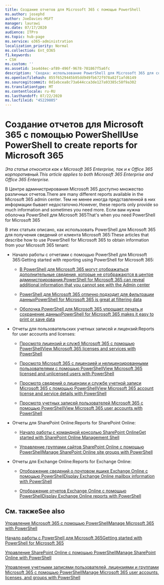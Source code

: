 ```yaml
---
title: Создание отчетов для Microsoft 365 с помощью PowerShell
ms.author: josephd
author: JoeDavies-MSFT
manager: laurawi
ms.date: 07/17/2020
audience: ITPro
ms.topic: hub-page
ms.service: o365-administration
localization_priority: Normal
ms.collection: Ent_O365
f1.keywords:
- CSH
ms.custom: ''
ms.assetid: 1ea4d4ec-af89-496f-9678-701867f5a6fc
description: 'Сводка: использование PowerShell для Microsoft 365 для создания отчетов, которые невозможно создать в центре администрирования Microsoft 365.'
ms.openlocfilehash: 855f6529445b95dd949fb672f978a82f1afd6149
ms.sourcegitcommit: 0d1ebcea8c73a644cca3de127a93385c58f9a302
ms.translationtype: MT
ms.contentlocale: ru-RU
ms.lasthandoff: 07/22/2020
ms.locfileid: "45229805"
---
```

# <a name="use-powershell-to-create-reports-for-microsoft-365"></a><span data-ttu-id="a84a6-103">Создание отчетов для Microsoft 365 с помощью PowerShell</span><span class="sxs-lookup"><span data-stu-id="a84a6-103">Use PowerShell to create reports for Microsoft 365</span></span>

<span data-ttu-id="a84a6-104">*Эта статья относится как к Microsoft 365 Enterprise, так и к Office 365 корпоративный.*</span><span class="sxs-lookup"><span data-stu-id="a84a6-104">*This article applies to both Microsoft 365 Enterprise and Office 365 Enterprise.*</span></span>

<span data-ttu-id="a84a6-105">В Центре администрирования Microsoft 365 доступно множество различных отчетов.</span><span class="sxs-lookup"><span data-stu-id="a84a6-105">There are many different reports available in the Microsoft 365 admin center.</span></span> <span data-ttu-id="a84a6-106">Тем не менее иногда представленной в них информации бывает недостаточно.</span><span class="sxs-lookup"><span data-stu-id="a84a6-106">However, these reports only provide so much information and sometimes you need more.</span></span> <span data-ttu-id="a84a6-107">Если вам нужна оболочка PowerShell для Microsoft 365</span><span class="sxs-lookup"><span data-stu-id="a84a6-107">That's when you need PowerShell for Microsoft 365</span></span>
  
<span data-ttu-id="a84a6-108">В этих статьях описано, как использовать PowerShell для Microsoft 365 для получения сведений от клиента Microsoft 365:</span><span class="sxs-lookup"><span data-stu-id="a84a6-108">These articles that describe how to use PowerShell for Microsoft 365 to obtain information from your Microsoft 365 tenant:</span></span>
  
- <span data-ttu-id="a84a6-109">Начало работы с отчетами с помощью PowerShell для Microsoft 365:</span><span class="sxs-lookup"><span data-stu-id="a84a6-109">Getting started with reporting using PowerShell for Microsoft 365:</span></span>
    
  - [<span data-ttu-id="a84a6-110">В PowerShell для Microsoft 365 могут отображаться дополнительные сведения, которые не отображаются в центре администрирования.</span><span class="sxs-lookup"><span data-stu-id="a84a6-110">PowerShell for Microsoft 365 can reveal additional information that you cannot see with the Admin center</span></span>](https://technet.microsoft.com/library/dn568034.aspx#reveal)
    
  - [<span data-ttu-id="a84a6-111">PowerShell для Microsoft 365 отлично подходит для фильтрации данных</span><span class="sxs-lookup"><span data-stu-id="a84a6-111">PowerShell for Microsoft 365 is great at filtering data</span></span>](https://technet.microsoft.com/library/dn568034.aspx#filter)
    
  - [<span data-ttu-id="a84a6-112">Оболочка PowerShell для Microsoft 365 упрощает печать и сохранение данных</span><span class="sxs-lookup"><span data-stu-id="a84a6-112">PowerShell for Microsoft 365 makes it easy to print or save data</span></span>](https://technet.microsoft.com/library/dn568034.aspx#printsave)
    
- <span data-ttu-id="a84a6-113">Отчеты для пользовательских учетных записей и лицензий:</span><span class="sxs-lookup"><span data-stu-id="a84a6-113">Reports for user accounts and licenses:</span></span>
    
  - [<span data-ttu-id="a84a6-114">Просмотр лицензий и служб Microsoft 365 с помощью PowerShell</span><span class="sxs-lookup"><span data-stu-id="a84a6-114">View Microsoft 365 licenses and services with PowerShell</span></span>](view-licenses-and-services-with-office-365-powershell.md)
    
  - [<span data-ttu-id="a84a6-115">Просмотр Microsoft 365 с лицензией и нелицензированными пользователями с помощью PowerShell</span><span class="sxs-lookup"><span data-stu-id="a84a6-115">View Microsoft 365 licensed and unlicensed users with PowerShell</span></span>](view-licensed-and-unlicensed-users-with-office-365-powershell.md)
    
  - [<span data-ttu-id="a84a6-116">Просмотр сведений о лицензии и службе учетной записи Microsoft 365 с помощью PowerShell</span><span class="sxs-lookup"><span data-stu-id="a84a6-116">View Microsoft 365 account license and service details with PowerShell</span></span>](view-account-license-and-service-details-with-office-365-powershell.md)
    
  - [<span data-ttu-id="a84a6-117">Просмотр учетных записей пользователей Microsoft 365 с помощью PowerShell</span><span class="sxs-lookup"><span data-stu-id="a84a6-117">View Microsoft 365 user accounts with PowerShell</span></span>](view-user-accounts-with-office-365-powershell.md)
    
- <span data-ttu-id="a84a6-118">Отчеты для SharePoint Online:</span><span class="sxs-lookup"><span data-stu-id="a84a6-118">Reports for SharePoint Online:</span></span>
    
  - [<span data-ttu-id="a84a6-119">Начало работы с командной консолью SharePoint Online</span><span class="sxs-lookup"><span data-stu-id="a84a6-119">Get started with SharePoint Online Management Shell</span></span>](https://docs.microsoft.com/powershell/sharepoint/sharepoint-online/connect-sharepoint-online)
    
  - [<span data-ttu-id="a84a6-120">Управление группами сайтов SharePoint Online с помощью PowerShell</span><span class="sxs-lookup"><span data-stu-id="a84a6-120">Manage SharePoint Online site groups with PowerShell</span></span>](https://technet.microsoft.com/library/122f4099-c78d-4cce-bab0-4343b04596ae.aspx)
    
- <span data-ttu-id="a84a6-121">Отчеты для Exchange Online:</span><span class="sxs-lookup"><span data-stu-id="a84a6-121">Reports for Exchange Online:</span></span>
    
  - [<span data-ttu-id="a84a6-122">Отображение сведений о почтовом ящике Exchange Online с помощью PowerShell</span><span class="sxs-lookup"><span data-stu-id="a84a6-122">Display Exchange Online mailbox information with PowerShell</span></span>](https://technet.microsoft.com/library/13843002-56ca-4b75-81c5-84386522b01b.aspx)
    
  - [<span data-ttu-id="a84a6-123">Отображение отчетов Exchange Online с помощью PowerShell</span><span class="sxs-lookup"><span data-stu-id="a84a6-123">Display Exchange Online reports with PowerShell</span></span>](https://technet.microsoft.com/library/4873a063-9fc4-4ed9-826a-6e935fef61d4.aspx)
    
## <a name="see-also"></a><span data-ttu-id="a84a6-124">См. также</span><span class="sxs-lookup"><span data-stu-id="a84a6-124">See also</span></span>

[<span data-ttu-id="a84a6-125">Управление Microsoft 365 с помощью PowerShell</span><span class="sxs-lookup"><span data-stu-id="a84a6-125">Manage Microsoft 365 with PowerShell</span></span>](manage-office-365-with-office-365-powershell.md)
  
[<span data-ttu-id="a84a6-126">Начало работы с PowerShell для Microsoft 365</span><span class="sxs-lookup"><span data-stu-id="a84a6-126">Getting started with PowerShell for Microsoft 365</span></span>](getting-started-with-office-365-powershell.md)
  
[<span data-ttu-id="a84a6-127">Управление SharePoint Online с помощью PowerShell</span><span class="sxs-lookup"><span data-stu-id="a84a6-127">Manage SharePoint Online with PowerShell</span></span>](manage-sharepoint-online-with-office-365-powershell.md)
  
[<span data-ttu-id="a84a6-128">Управление учетными записями пользователей, лицензиями и группами Microsoft 365 с помощью PowerShell</span><span class="sxs-lookup"><span data-stu-id="a84a6-128">Manage Microsoft 365 user accounts, licenses, and groups with PowerShell</span></span>](manage-user-accounts-and-licenses-with-office-365-powershell.md)
  
